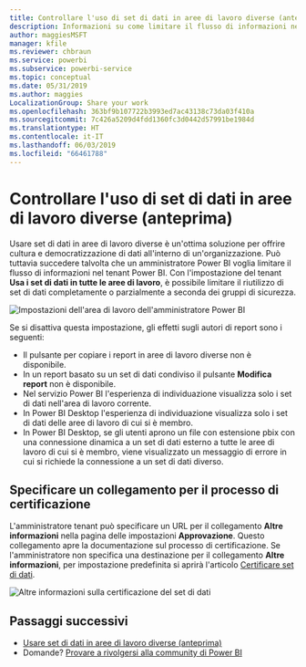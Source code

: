 ```yaml
---
title: Controllare l'uso di set di dati in aree di lavoro diverse (anteprima) - Power BI
description: Informazioni su come limitare il flusso di informazioni nel tenant Power BI.
author: maggiesMSFT
manager: kfile
ms.reviewer: chbraun
ms.service: powerbi
ms.subservice: powerbi-service
ms.topic: conceptual
ms.date: 05/31/2019
ms.author: maggies
LocalizationGroup: Share your work
ms.openlocfilehash: 363bf9b107722b3993ed7ac43138c73da03f410a
ms.sourcegitcommit: 7c426a5209d4fdd1360fc3d0442d57991be1984d
ms.translationtype: HT
ms.contentlocale: it-IT
ms.lasthandoff: 06/03/2019
ms.locfileid: "66461788"
---
```

# <a name="control-the-use-of-datasets-across-workspaces-preview"></a>Controllare l'uso di set di dati in aree di lavoro diverse (anteprima)

Usare set di dati in aree di lavoro diverse è un'ottima soluzione per offrire cultura e democratizzazione di dati all'interno di un'organizzazione. Può tuttavia succedere talvolta che un amministratore Power BI voglia limitare il flusso di informazioni nel tenant Power BI. Con l'impostazione del tenant **Usa i set di dati in tutte le aree di lavoro**, è possibile limitare il riutilizzo di set di dati completamente o parzialmente a seconda dei gruppi di sicurezza.

![Impostazioni dell'area di lavoro dell'amministratore Power BI](media/service-datasets-admin-across-workspaces/power-bi-admin-workspace-settings.png)

Se si disattiva questa impostazione, gli effetti sugli autori di report sono i seguenti:

- Il pulsante per copiare i report in aree di lavoro diverse non è disponibile. 
- In un report basato su un set di dati condiviso il pulsante **Modifica report** non è disponibile.
- Nel servizio Power BI l'esperienza di individuazione visualizza solo i set di dati nell'area di lavoro corrente.
- In Power BI Desktop l'esperienza di individuazione visualizza solo i set di dati delle aree di lavoro di cui si è membro.
- In Power BI Desktop, se gli utenti aprono un file con estensione pbix con una connessione dinamica a un set di dati esterno a tutte le aree di lavoro di cui si è membro, viene visualizzato un messaggio di errore in cui si richiede la connessione a un set di dati diverso.

## <a name="provide-a-link-for-the-certification-process"></a>Specificare un collegamento per il processo di certificazione

L'amministratore tenant può specificare un URL per il collegamento **Altre informazioni** nella pagina delle impostazioni **Approvazione**.  Questo collegamento apre la documentazione sul processo di certificazione. Se l'amministratore non specifica una destinazione per il collegamento **Altre informazioni**, per impostazione predefinita si aprirà l'articolo [Certificare set di dati](service-datasets-certify.md).

![Altre informazioni sulla certificazione del set di dati](media/service-datasets-certify-promote/power-bi-dataset-learn-more-certification.png)

## <a name="next-steps"></a>Passaggi successivi

- [Usare set di dati in aree di lavoro diverse (anteprima)](service-datasets-across-workspaces.md)
- Domande? [Provare a rivolgersi alla community di Power BI](http://community.powerbi.com/)

